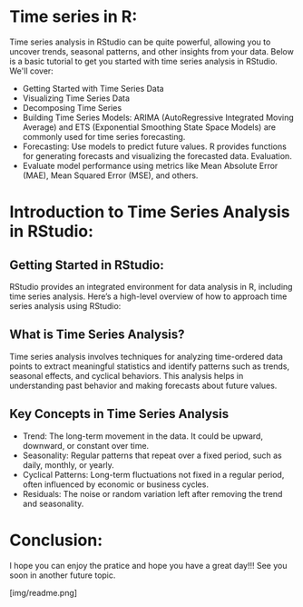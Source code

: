 # Time series in R:
Time series analysis in RStudio can be quite powerful, allowing you to uncover trends, seasonal patterns, and other insights from your data. Below is a basic tutorial to get you started with time series analysis in RStudio. We'll cover:

-  Getting Started with Time Series Data
-  Visualizing Time Series Data
-  Decomposing Time Series
-  Building Time Series Models: ARIMA (AutoRegressive Integrated Moving Average) and ETS (Exponential Smoothing State Space Models) are commonly used for time series forecasting.
-  Forecasting: Use models to predict future values. R provides functions for generating forecasts and visualizing the forecasted data.
Evaluation.
-  Evaluate model performance using metrics like Mean Absolute Error (MAE), Mean Squared Error (MSE), and others.

# Introduction to Time Series Analysis in RStudio:
## Getting Started in RStudio:
RStudio provides an integrated environment for data analysis in R, including time series analysis. Here’s a high-level overview of how to approach time series analysis using RStudio:
## What is Time Series Analysis?
Time series analysis involves techniques for analyzing time-ordered data points to extract meaningful statistics and identify patterns such as trends, seasonal effects, and cyclical behaviors. This analysis helps in understanding past behavior and making forecasts about future values.

## Key Concepts in Time Series Analysis
-  Trend: The long-term movement in the data. It could be upward, downward, or constant over time.
-  Seasonality: Regular patterns that repeat over a fixed period, such as daily, monthly, or yearly.
-  Cyclical Patterns: Long-term fluctuations not fixed in a regular period, often influenced by economic or business cycles.
-  Residuals: The noise or random variation left after removing the trend and seasonality.

# Conclusion:
I hope you can enjoy the pratice and hope you have a great day!!! See you soon in another future topic.

[img/readme.png]
